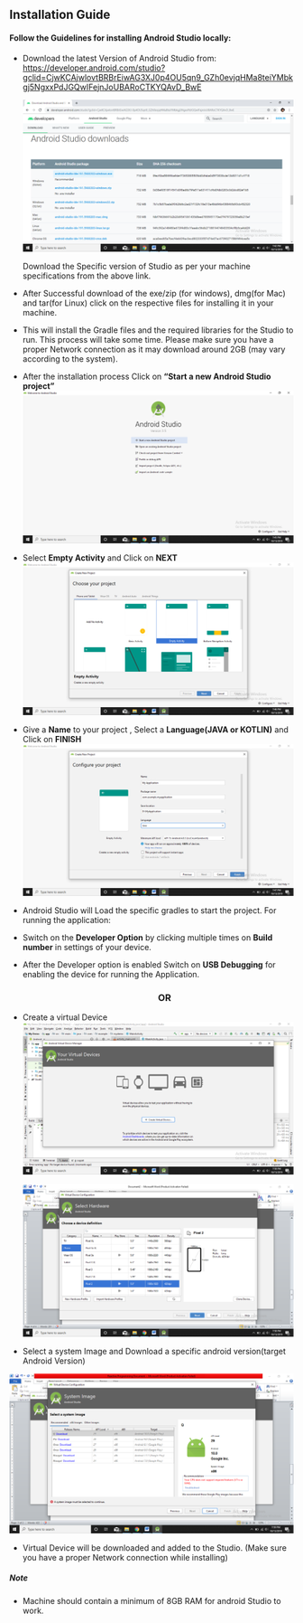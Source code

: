 ## Installation Guide

#### Follow the Guidelines for installing Android Studio locally:

* Download the latest Version of Android Studio from:
  https://developer.android.com/studio?gclid=CjwKCAjwlovtBRBrEiwAG3XJ0p4OU5qn9_GZh0evjqHMa8teiYMbkgj5NgxxPdJGQwIFejnJoUBARoCTKYQAvD_BwE
  
  ![alt text](https://github.com/abhinav580/reactiveandroid/blob/master/images/img1.png)
  
  Download the Specific version of Studio as per your machine specifications from the above link.
  
* After Successful download of the exe/zip (for windows), dmg(for Mac) and tar(for Linux) click on
the respective files for installing it in your machine.
* This will install the Gradle files and the required libraries for the Studio to run. This process will
take some time. Please make sure you have a proper Network connection as it may download
around 2GB (may vary according to the system).
* After the installation process Click on **“Start a new Android Studio project”**
![alt text](https://github.com/abhinav580/reactiveandroid/blob/master/images/img2.png)


* Select **Empty Activity** and Click on **NEXT**
![alt text](https://github.com/abhinav580/reactiveandroid/blob/master/images/img3.png)


* Give a **Name** to your project , Select a **Language(JAVA or KOTLIN)** and Click on **FINISH**
![alt text](https://github.com/abhinav580/reactiveandroid/blob/master/images/img4.png)


* Android Studio will Load the specific gradles to start the project.
For running the application:
* Switch on the **Developer Option** by clicking multiple times on **Build number** in settings of your
device.
* After the Developer option is enabled Switch on **USB Debugging** for enabling the device for
running the Application.

### &nbsp; &nbsp; &nbsp; &nbsp; &nbsp; &nbsp; &nbsp; &nbsp; &nbsp; &nbsp; &nbsp; &nbsp; &nbsp; &nbsp; &nbsp; &nbsp; &nbsp; &nbsp; &nbsp; &nbsp; &nbsp; &nbsp; &nbsp; &nbsp; &nbsp; &nbsp; &nbsp; &nbsp; &nbsp; &nbsp; &nbsp; &nbsp; &nbsp; &nbsp; OR

* Create a virtual Device
![alt text](https://github.com/abhinav580/reactiveandroid/blob/master/images/img5.png)


  ![alt text](https://github.com/abhinav580/reactiveandroid/blob/master/images/img6.png)


* Select a system Image and Download a specific android version(target Android Version)


![alt text](https://github.com/abhinav580/reactiveandroid/blob/master/images/img7.png)


* Virtual Device will be downloaded and added to the Studio. (Make sure you have a proper
Network connection while installing)

##### Note
 * Machine should contain a minimum of 8GB RAM for android Studio to work.


